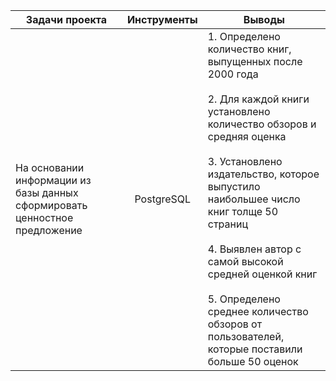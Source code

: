  | Задачи проекта                                                              | Инструменты | Выводы                                                                                                                                                                                                                                                                                                                                                                                                          |
|-----------------------------------------------------------------------------|:-----------:|-----------------------------------------------------------------------------------------------------------------------------------------------------------------------------------------------------------------------------------------------------------------------------------------------------------------------------------------------------------------------------------------------------------------|
| На основании информации из базы данных сформировать ценностное предложение  | PostgreSQL  | 1. Определено количество книг, выпущенных после 2000 года<br/><br/>2. Для каждой книги установлено количество обзоров и средняя оценка<br/> <br/>3. Установлено издательство,  которое выпустило наибольшее число книг толще 50 страниц<br/> <br/>4. Выявлен автор с самой высокой средней оценкой книг<br/> <br/>5. Определено среднее количество обзоров от пользователей, которые поставили больше 50 оценок | 
